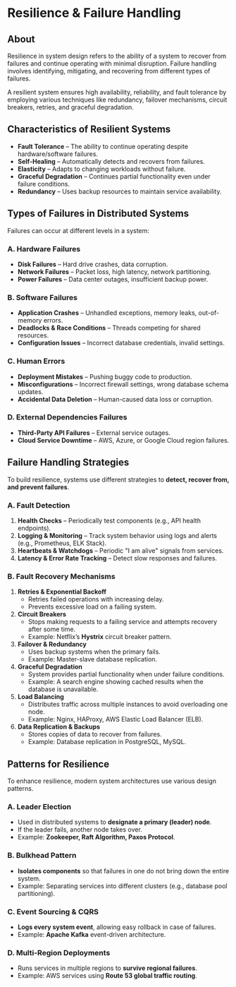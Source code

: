 # Resilience & Failure Handling

## About

Resilience in system design refers to the ability of a system to recover from failures and continue operating with minimal disruption. Failure handling involves identifying, mitigating, and recovering from different types of failures.

A resilient system ensures high availability, reliability, and fault tolerance by employing various techniques like redundancy, failover mechanisms, circuit breakers, retries, and graceful degradation.

## **Characteristics of Resilient Systems**

* **Fault Tolerance** – The ability to continue operating despite hardware/software failures.
* **Self-Healing** – Automatically detects and recovers from failures.
* **Elasticity** – Adapts to changing workloads without failure.
* **Graceful Degradation** – Continues partial functionality even under failure conditions.
* **Redundancy** – Uses backup resources to maintain service availability.

## **Types of Failures in Distributed Systems**

Failures can occur at different levels in a system:

### **A. Hardware Failures**

* **Disk Failures** – Hard drive crashes, data corruption.
* **Network Failures** – Packet loss, high latency, network partitioning.
* **Power Failures** – Data center outages, insufficient backup power.

### **B. Software Failures**

* **Application Crashes** – Unhandled exceptions, memory leaks, out-of-memory errors.
* **Deadlocks & Race Conditions** – Threads competing for shared resources.
* **Configuration Issues** – Incorrect database credentials, invalid settings.

### **C. Human Errors**

* **Deployment Mistakes** – Pushing buggy code to production.
* **Misconfigurations** – Incorrect firewall settings, wrong database schema updates.
* **Accidental Data Deletion** – Human-caused data loss or corruption.

### **D. External Dependencies Failures**

* **Third-Party API Failures** – External service outages.
* **Cloud Service Downtime** – AWS, Azure, or Google Cloud region failures.

## **Failure Handling Strategies**

To build resilience, systems use different strategies to **detect, recover from, and prevent failures**.

### **A. Fault Detection**

1. **Health Checks** – Periodically test components (e.g., API health endpoints).
2. **Logging & Monitoring** – Track system behavior using logs and alerts (e.g., Prometheus, ELK Stack).
3. **Heartbeats & Watchdogs** – Periodic "I am alive" signals from services.
4. **Latency & Error Rate Tracking** – Detect slow responses and failures.

### **B. Fault Recovery Mechanisms**

1. **Retries & Exponential Backoff**
   * Retries failed operations with increasing delay.
   * Prevents excessive load on a failing system.
2. **Circuit Breakers**
   * Stops making requests to a failing service and attempts recovery after some time.
   * Example: Netflix’s **Hystrix** circuit breaker pattern.
3. **Failover & Redundancy**
   * Uses backup systems when the primary fails.
   * Example: Master-slave database replication.
4. **Graceful Degradation**
   * System provides partial functionality when under failure conditions.
   * Example: A search engine showing cached results when the database is unavailable.
5. **Load Balancing**
   * Distributes traffic across multiple instances to avoid overloading one node.
   * Example: Nginx, HAProxy, AWS Elastic Load Balancer (ELB).
6. **Data Replication & Backups**
   * Stores copies of data to recover from failures.
   * Example: Database replication in PostgreSQL, MySQL.

## **Patterns for Resilience**

To enhance resilience, modern system architectures use various design patterns.

### **A. Leader Election**

* Used in distributed systems to **designate a primary (leader) node**.
* If the leader fails, another node takes over.
* Example: **Zookeeper, Raft Algorithm, Paxos Protocol**.

### **B. Bulkhead Pattern**

* **Isolates components** so that failures in one do not bring down the entire system.
* Example: Separating services into different clusters (e.g., database pool partitioning).

### **C. Event Sourcing & CQRS**

* **Logs every system event**, allowing easy rollback in case of failures.
* Example: **Apache Kafka** event-driven architecture.

### **D. Multi-Region Deployments**

* Runs services in multiple regions to **survive regional failures**.
* Example: AWS services using **Route 53 global traffic routing**.
